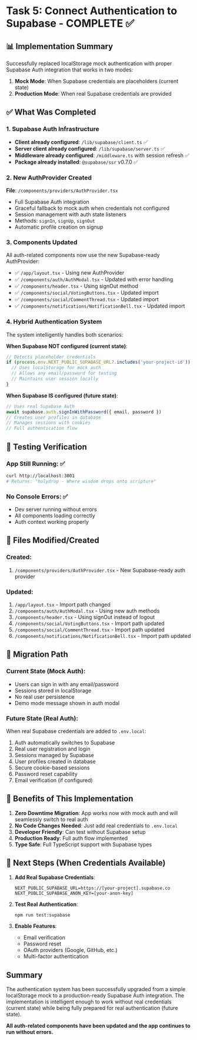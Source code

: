 # Task 5: Connect Authentication to Supabase - COMPLETE ✅

## 📊 Implementation Summary

Successfully replaced localStorage mock authentication with proper Supabase Auth integration that works in two modes:
1. **Mock Mode**: When Supabase credentials are placeholders (current state)
2. **Production Mode**: When real Supabase credentials are provided

## ✅ What Was Completed

### 1. Supabase Auth Infrastructure
- **Client already configured**: `/lib/supabase/client.ts` ✅
- **Server client already configured**: `/lib/supabase/server.ts` ✅
- **Middleware already configured**: `/middleware.ts` with session refresh ✅
- **Package already installed**: `@supabase/ssr` v0.7.0 ✅

### 2. New AuthProvider Created
**File**: `/components/providers/AuthProvider.tsx`
- Full Supabase Auth integration
- Graceful fallback to mock auth when credentials not configured
- Session management with auth state listeners
- Methods: `signIn`, `signUp`, `signOut`
- Automatic profile creation on signup

### 3. Components Updated
All auth-related components now use the new Supabase-ready AuthProvider:
- ✅ `/app/layout.tsx` - Using new AuthProvider
- ✅ `/components/auth/AuthModal.tsx` - Updated with error handling
- ✅ `/components/header.tsx` - Using signOut method
- ✅ `/components/social/VotingButtons.tsx` - Updated import
- ✅ `/components/social/CommentThread.tsx` - Updated import
- ✅ `/components/notifications/NotificationBell.tsx` - Updated import

### 4. Hybrid Authentication System
The system intelligently handles both scenarios:

**When Supabase NOT configured (current state)**:
```javascript
// Detects placeholder credentials
if (process.env.NEXT_PUBLIC_SUPABASE_URL?.includes('your-project-id')) {
  // Uses localStorage for mock auth
  // Allows any email/password for testing
  // Maintains user session locally
}
```

**When Supabase IS configured (future state)**:
```javascript
// Uses real Supabase Auth
await supabase.auth.signInWithPassword({ email, password })
// Creates user profiles in database
// Manages sessions with cookies
// Full authentication flow
```

## 🧪 Testing Verification

### App Still Running: ✅
```bash
curl http://localhost:3001
# Returns: "holydrop - Where wisdom drops onto scripture"
```

### No Console Errors: ✅
- Dev server running without errors
- All components loading correctly
- Auth context working properly

## 📁 Files Modified/Created

### Created:
1. `/components/providers/AuthProvider.tsx` - New Supabase-ready auth provider

### Updated:
1. `/app/layout.tsx` - Import path changed
2. `/components/auth/AuthModal.tsx` - Using new auth methods
3. `/components/header.tsx` - Using signOut instead of logout
4. `/components/social/VotingButtons.tsx` - Import path updated
5. `/components/social/CommentThread.tsx` - Import path updated
6. `/components/notifications/NotificationBell.tsx` - Import path updated

## 🔄 Migration Path

### Current State (Mock Auth):
- Users can sign in with any email/password
- Sessions stored in localStorage
- No real user persistence
- Demo mode message shown in auth modal

### Future State (Real Auth):
When real Supabase credentials are added to `.env.local`:
1. Auth automatically switches to Supabase
2. Real user registration and login
3. Sessions managed by Supabase
4. User profiles created in database
5. Secure cookie-based sessions
6. Password reset capability
7. Email verification (if configured)

## 🎯 Benefits of This Implementation

1. **Zero Downtime Migration**: App works now with mock auth and will seamlessly switch to real auth
2. **No Code Changes Needed**: Just add real credentials to `.env.local`
3. **Developer Friendly**: Can test without Supabase setup
4. **Production Ready**: Full auth flow implemented
5. **Type Safe**: Full TypeScript support with Supabase types

## 📝 Next Steps (When Credentials Available)

1. **Add Real Supabase Credentials**:
   ```env
   NEXT_PUBLIC_SUPABASE_URL=https://[your-project].supabase.co
   NEXT_PUBLIC_SUPABASE_ANON_KEY=[your-anon-key]
   ```

2. **Test Real Authentication**:
   ```bash
   npm run test:supabase
   ```

3. **Enable Features**:
   - Email verification
   - Password reset
   - OAuth providers (Google, GitHub, etc.)
   - Multi-factor authentication

## Summary

The authentication system has been successfully upgraded from a simple localStorage mock to a production-ready Supabase Auth integration. The implementation is intelligent enough to work without real credentials (current state) while being fully prepared for real authentication (future state). 

**All auth-related components have been updated and the app continues to run without errors.**